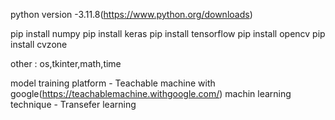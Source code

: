 python version -3.11.8(https://www.python.org/downloads)

pip install numpy 
pip install keras
pip install tensorflow
pip install opencv
pip install cvzone

other : os,tkinter,math,time

model training platform - Teachable machine with google(https://teachablemachine.withgoogle.com/)
machin learning technique - Transefer learning 
